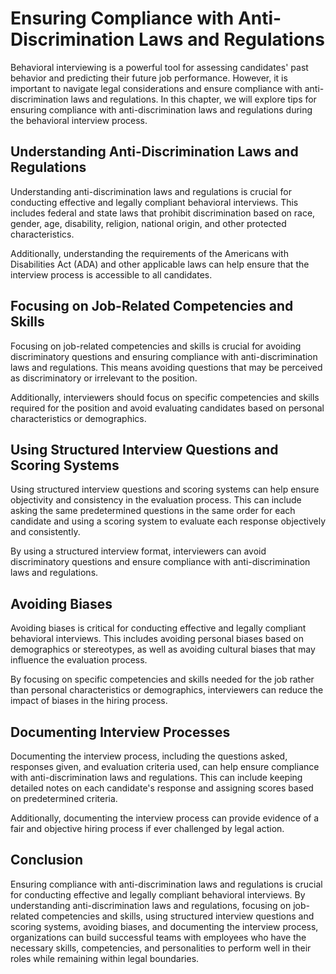 Ensuring Compliance with Anti-Discrimination Laws and Regulations
=============================================================================================================

Behavioral interviewing is a powerful tool for assessing candidates' past behavior and predicting their future job performance. However, it is important to navigate legal considerations and ensure compliance with anti-discrimination laws and regulations. In this chapter, we will explore tips for ensuring compliance with anti-discrimination laws and regulations during the behavioral interview process.

Understanding Anti-Discrimination Laws and Regulations
------------------------------------------------------

Understanding anti-discrimination laws and regulations is crucial for conducting effective and legally compliant behavioral interviews. This includes federal and state laws that prohibit discrimination based on race, gender, age, disability, religion, national origin, and other protected characteristics.

Additionally, understanding the requirements of the Americans with Disabilities Act (ADA) and other applicable laws can help ensure that the interview process is accessible to all candidates.

Focusing on Job-Related Competencies and Skills
-----------------------------------------------

Focusing on job-related competencies and skills is crucial for avoiding discriminatory questions and ensuring compliance with anti-discrimination laws and regulations. This means avoiding questions that may be perceived as discriminatory or irrelevant to the position.

Additionally, interviewers should focus on specific competencies and skills required for the position and avoid evaluating candidates based on personal characteristics or demographics.

Using Structured Interview Questions and Scoring Systems
--------------------------------------------------------

Using structured interview questions and scoring systems can help ensure objectivity and consistency in the evaluation process. This can include asking the same predetermined questions in the same order for each candidate and using a scoring system to evaluate each response objectively and consistently.

By using a structured interview format, interviewers can avoid discriminatory questions and ensure compliance with anti-discrimination laws and regulations.

Avoiding Biases
---------------

Avoiding biases is critical for conducting effective and legally compliant behavioral interviews. This includes avoiding personal biases based on demographics or stereotypes, as well as avoiding cultural biases that may influence the evaluation process.

By focusing on specific competencies and skills needed for the job rather than personal characteristics or demographics, interviewers can reduce the impact of biases in the hiring process.

Documenting Interview Processes
-------------------------------

Documenting the interview process, including the questions asked, responses given, and evaluation criteria used, can help ensure compliance with anti-discrimination laws and regulations. This can include keeping detailed notes on each candidate's response and assigning scores based on predetermined criteria.

Additionally, documenting the interview process can provide evidence of a fair and objective hiring process if ever challenged by legal action.

Conclusion
----------

Ensuring compliance with anti-discrimination laws and regulations is crucial for conducting effective and legally compliant behavioral interviews. By understanding anti-discrimination laws and regulations, focusing on job-related competencies and skills, using structured interview questions and scoring systems, avoiding biases, and documenting the interview process, organizations can build successful teams with employees who have the necessary skills, competencies, and personalities to perform well in their roles while remaining within legal boundaries.
